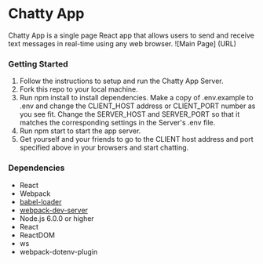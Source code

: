 Chatty App
=====================
Chatty App is a single page React app that allows users to send and receive text messages in real-time using any web browser.
![Main Page] (URL)
### Getting Started
1. Follow the instructions to setup and run the Chatty App Server.
2. Fork this repo to your local machine.
3. Run npm install to install dependencies.
Make a copy of .env.example to .env and change the CLIENT_HOST address or CLIENT_PORT number as you see fit. Change the SERVER_HOST and SERVER_PORT so that it matches the corresponding settings in the Server's .env file.
4. Run npm start to start the app server.
5. Get yourself and your friends to go to the CLIENT host address and port specified above in your browsers and start chatting.

### Dependencies

* React
* Webpack
* [babel-loader](https://github.com/babel/babel-loader)
* [webpack-dev-server](https://github.com/webpack/webpack-dev-server)
* Node.js 6.0.0 or higher
* React
* ReactDOM
* ws
* webpack-dotenv-plugin
